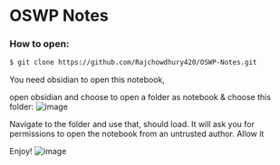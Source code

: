 # OSWP Notes

### How to open: 

```bash
$ git clone https://github.com/Rajchowdhury420/OSWP-Notes.git
```

You need obsidian to open this notebook, 

open obsidian and choose to open a folder as notebook & choose this folder:
![image](https://user-images.githubusercontent.com/34309036/183972304-a44f4633-9f38-42ed-accc-ac2029fa02cc.png)

Navigate to the folder and use that, should load. It will ask you for permissions to open the notebook from an untrusted author. Allow it

Enjoy!
![image](https://user-images.githubusercontent.com/34309036/183972861-10491ade-04ff-437e-b8e1-481c8df3f00e.png)


